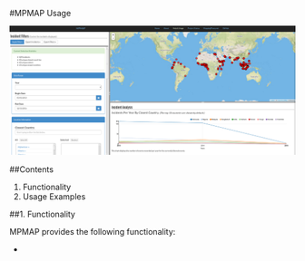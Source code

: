 #MPMAP Usage

![Main Screenshot](./img/usage-001.png)

##Contents

1. Functionality
2. Usage Examples


##1. Functionality

MPMAP provides the following functionality:

- 